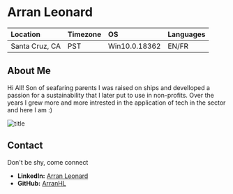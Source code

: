 # Arran Leonard 

Location | Timezone | OS | Languages |
:--- | :--- | :--- | :--- |
Santa Cruz, CA | PST | Win10.0.18362 |EN/FR |

## About Me
Hi All! Son of seafaring parents I was raised on ships and develloped a
passion for a sustainability that I later put to use in non-profits.
Over the years I grew more and more intrested in the application of tech in the sector and here I am :)

![](https://media.globalcitizen.org/51/6c/516c86ea-0a9c-4d43-86db-9c170fe94322/ocean-dead-zones-oxygen.jpg "title")

## Contact
 Don't be shy, come connect 
* __LinkedIn:__ [Arran Leonard](https://www.linkedin.com/in/arranleonard/) 
* __GitHub:__ [ArranHL](https://github.com/ArranHL) 


